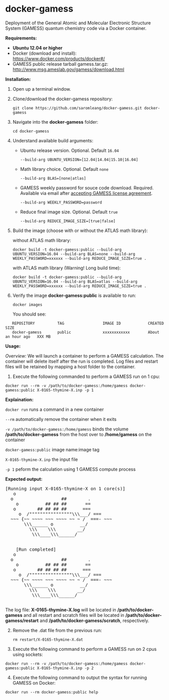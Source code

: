 # docker-gamess
Deployment of the General Atomic and Molecular Electronic Structure System (GAMESS) quantum chemistry code via a Docker container.

**Requirements:**
- **Ubuntu 12.04 or higher**
- Docker (download and install): https://www.docker.com/products/docker#/
- GAMESS public release tarball gamess.tar.gz: http://www.msg.ameslab.gov/gamess/download.html

**Installation:**

1. Open up a terminal window.
2. Clone/download the docker-gamess repository:

   ```
   git clone https://github.com/saromleang/docker-gamess.git docker-gamess
   ```
3. Navigate into the **docker-gamess** folder:

   ```
   cd docker-gamess
   ```
4. Understand available build arguments:
   * Ubuntu release version. Optional. Default `16.04`
     
     `--build-arg UBUNTU_VERSION=[12.04|14.04|15.10|16.04]`

   * Math library choice. Optional. Default `none`

     `--build-arg BLAS=[none|atlas]`

   * GAMESS weekly password for souce code download. Required. Available via email after [accepting GAMESS license agreement](http://www.msg.ameslab.gov/gamess/License_Agreement.html).

     `--build-arg WEEKLY_PASSWORD=password`

   * Reduce final image size. Optional. Default `true`

     `--build-arg REDUCE_IMAGE_SIZE=[true|false]`

5. Build the image (choose with or without the ATLAS math library):

   without ATLAS math library:
   ```
   docker build -t docker-gamess:public --build-arg UBUNTU_VERSION=16.04 --build-arg BLAS=none --build-arg WEEKLY_PASSWORD=xxxxxx --build-arg REDUCE_IMAGE_SIZE=true .
   ```
   with ATLAS math library (Warning! Long build time):
   ```
   docker build -t docker-gamess:public --build-arg UBUNTU_VERSION=16.04 --build-arg BLAS=atlas --build-arg WEEKLY_PASSWORD=xxxxxx --build-arg REDUCE_IMAGE_SIZE=true .
   ```
6. Verify the image **docker-gamess:public** is available to run:

   ```
   docker images
   ```
   You should see:

```
   REPOSITORY          TAG                 IMAGE ID            CREATED             SIZE
   docker-gamess       public              xxxxxxxxxxxx        About an hour ago   XXX MB
```

**Usage:**

*Overview:*
We will launch a container to perform a GAMESS calculation. The container will delete itself after the run is completed. Log files and restart files will be retained by mapping a host folder to the container.

1.  Execute the following commanded to perform a GAMESS run on 1 cpu:

  ```
  docker run --rm -v /path/to/docker-gamess:/home/gamess docker-gamess:public X-0165-thymine-X.inp -p 1
  ```
  
  **Explaination:**
  
  ```docker run``` runs a command in a new container
  
  ```--rm``` automatically remove the container when it exits
  
  ```-v /path/to/docker-gamess:/home/gamess``` binds the volume **/path/to/docker-gamess** from the host over to **/home/gamess** on the container
  
  ```docker-gamess:public``` image name:image tag
  
  ```X-0165-thymine-X.inp``` the input file
  
  ```-p 1``` peform the calculation using 1 GAMESS compute process
  
   **Expected output:**

   <pre>
[Running input X-0165-thymine-X on 1 core(s)]
   o
  o                  ##        .
    o          ## ## ##       ==
   o        ## ## ## ##      ===
     o  /""""""""""""""""\\\___/ ===
  ~~~ {~~ ~~~~ ~~~ ~~~~ ~~ ~ /  ===- ~~~
       \\\______ o          __/         
         \\\    \\\        __/          
          \\\____\\\______/             


    [Run completed]
   o
  o                  ##        .
    o          ## ## ##       ==
   o        ## ## ## ##      ===
     o  /""""""""""""""""\\\___/ ===
  ~~~ {~~ ~~~~ ~~~ ~~~~ ~~ ~ /  ===- ~~~
       \\\______ o          __/         
         \\\    \\\        __/          
          \\\____\\\______/             
   </pre>
  
   The log file: **X-0165-thymine-X.log** will be located in **/path/to/docker-gamess** and all restart and scratch files will be located in  **/path/to/docker-gamess/restart** and **/path/to/docker-gamess/scratch**, respectively.

2. Remove the .dat file from the previous run:

   ```
   rm restart/X-0165-thymine-X.dat
   ```

3. Execute the following command to perform a GAMESS run on 2 cpus using sockets:

  ```
  docker run --rm -v /path/to/docker-gamess:/home/gamess docker-gamess:public X-0165-thymine-X.inp -p 2
  ```

4.  Execute the following command to output the syntax for running GAMESS on Docker:

   ```
   docker run --rm docker-gamess:public help
   ```
